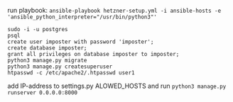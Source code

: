run playbook: `ansible-playbook hetzner-setup.yml -i ansible-hosts -e 'ansible_python_interpreter="/usr/bin/python3"'`
```
sudo -i -u postgres
psql
create user imposter with password 'imposter';
create database imposter;
grant all privileges on database imposter to imposter;
python3 manage.py migrate
python3 manage.py createsuperuser 
htpasswd -c /etc/apache2/.htpasswd user1
```

add IP-address to settings.py ALOWED_HOSTS
and run `python3 manage.py runserver 0.0.0.0:8000`

